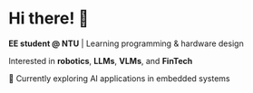# Hi there! 👋

**EE student @ NTU** | Learning programming & hardware design

Interested in **robotics**, **LLMs**, **VLMs**, and **FinTech**

🌱 Currently exploring AI applications in embedded systems
